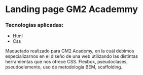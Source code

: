 <h1> Landing page GM2 Academmy </h1>

<h3> Tecnologías aplicadas: </h3>

<ul>
  <li> Html </li>
  <li> Css </li>
</ul>

<p> Maquetado realizado para GM2 Academy, en la cuál debimos especializarnos en el diseño de una web utilizando las distintas herramientas que nos ofrece CSS. Flexbox, pseudoclases, pseudoelemento, uso de metodología BEM, scaffolding. </p>
